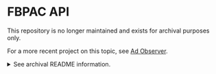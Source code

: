 # FBPAC API

This repository is no longer maintained and exists for archival purposes only.

For a more recent project on this topic, see
[Ad Observer](https://adobserver.org).

<details><summary>See archival README information.</summary>

A Ruby API for the Facebook Political Ad Collector site.

First, this will mirror _most_ of the admin-facing functions of the Rust API, then adding new stuff more nimbly to respond to what we want to present to partners and readers.

It's structured to be a drop-in replacement for some pieces of the Rust API... and to run _alongside_ it. (The Rust API will continue to catch the ads and to serve static assets.)

# Installation Instructions

0. You should have the [Rust app](https://github.com/propublica/facebook-political-ads) installed and running.
1. Clone this repo. 
2. `bundle install` in the root of this repo.
3. Run `rake db:migrate` just to be sure we have all the changes we need. (Unless you have a post-4/4/2018 DB dump).
4. `bundle exec rails s`
5. Visit http://localhost:3000/fbpac-api/ads -- you should see a big pile of JSON.
6. Visit http://localhost:3000/fbpac-api/ads/by_advertisers -- you should see a log in page. 
7. Create a user for yourself, locally, by running this in `rails c`. `User.create!({:email => "you@propublica.org", :password => "111111", :password_confirmation => "111111" })`.
8. Try http://localhost:3000/fbpac-api/ads/by_advertisers again, log in, then you should see more JSON.

### Testing / comparison with the Rust API

`rake test` runs the tests. Be sure to write new ones for new features!


### How to create new users:

Unlike the Rust API, we have real user accounts with a unique password per account. When a partner signs up, log into the production console with `RAILS_ENV=production rails c` and create them a user account with `User.create!({:email => "you@propublica.org", :password => "111111", :password_confirmation => "111111" })`. Then they should be good to go.

</detail>
